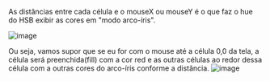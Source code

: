 As distâncias entre cada célula e o mouseX ou mouseY é o que faz o hue do HSB exibir as cores em 
            "modo arco-íris".
            
 ![image](https://github.com/alynek/rainbowClick/assets/79387967/7051363c-b65a-4d1b-bdbc-91a94259c067)

  Ou seja, vamos supor que se eu for com o mouse até a célula 0,0 da tela, a célula será preenchida(fill) com 
  a cor red e as outras células ao redor dessa célula com a outras cores do arco-íris conforme a distância.
  ![image](https://github.com/alynek/rainbowClick/assets/79387967/0a0f3a6c-d7f8-4cb0-b778-11c9fa24af08)
